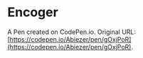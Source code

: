 # Encoger

A Pen created on CodePen.io. Original URL: [https://codepen.io/Abiezer/pen/gOxjPoR](https://codepen.io/Abiezer/pen/gOxjPoR).


